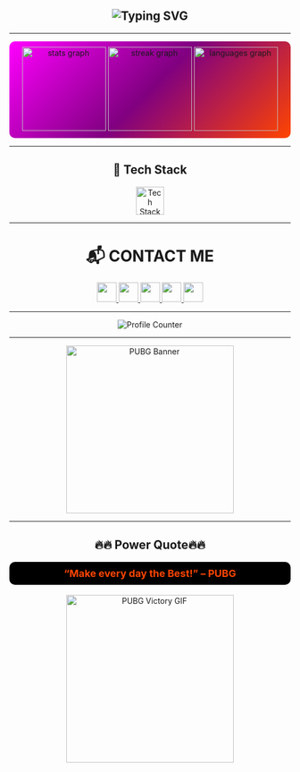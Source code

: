 <br clear="both">

<h2 align="center">
  <img src="https://readme-typing-svg.herokuapp.com?font=Fira+Code&weight=600&size=22&pause=1000&color=F700FF&center=true&vCenter=true&random=false&width=435&lines=Hi+%F0%9F%91%8B!+I'm+STANG!;A+Computer+Science+Student;Welcome+to+my+profile!" alt="Typing SVG" />
</h2>

---

<div align="center" style="background: linear-gradient(135deg, #ff00ff, #800080, #ff4500); padding: 10px; border-radius: 10px;">
  <img src="https://github-readme-stats.vercel.app/api?username=kxma-blazi&show_icons=true&theme=radical" height="150" alt="stats graph" />
  <img src="https://streak-stats.demolab.com?user=kxma-blazi&theme=radical" height="150" alt="streak graph" />
  <img src="https://github-readme-stats.vercel.app/api/top-langs?username=kxma-blazi&layout=compact&theme=radical" height="150" alt="languages graph" />
</div>

---

<h2 align="center">🚀 Tech Stack</h2>
<div align="center">
  <img src="https://skillicons.dev/icons?i=js,react,html,css,python,cpp,arduino,jupyter" height="50" alt="Tech Stack" />
</div>

---

<h1 align="center">📬 CONTACT ME</h1>
<div align="center">
  <a href="https://www.youtube.com/@-kuma" target="_blank">
    <img src="https://img.shields.io/badge/Youtube-FF0000?logo=youtube&logoColor=white&style=for-the-badge" height="35" />
  </a>
  <a href="https://www.instagram.com/kxma.blazi/" target="_blank">
    <img src="https://img.shields.io/badge/Instagram-E4405F?logo=instagram&logoColor=white&style=for-the-badge" height="35" />
  </a>
  <a href="https://www.twitch.tv/imjustkuma" target="_blank">
    <img src="https://img.shields.io/badge/Twitch-9146FF?logo=twitch&logoColor=white&style=for-the-badge" height="35" />
  </a>
  <a href="https://discord.com/sxhxrxt_03" target="_blank">
    <img src="https://img.shields.io/badge/Discord-7289DA?logo=discord&logoColor=white&style=for-the-badge" height="35" />
  </a>
  <!-- Steam Profile Link -->
  <a href="https://steamcommunity.com/profiles/76561199057063868/" target="_blank">
    <img src="https://img.shields.io/badge/Steam-000000?logo=steam&logoColor=white&style=for-the-badge" height="35" />
  </a>
</div>


---

<div align="center">
  <img src="https://profile-counter.glitch.me/kxma-blazi/count.svg" alt="Profile Counter" />
</div>

---

<div align="center">
  <img src="https://cdn.cloudflare.steamstatic.com/steam/apps/578080/header.jpg" width="300" alt="PUBG Banner" />
</div>

---

<h2 align="center">🔥🔥 Power Quote🔥🔥</h2>
<p align="center" style="font-weight: bold; font-size: 18px; color: #ff4500; background: black; padding: 10px; border-radius: 10px;">“Make every day the Best!” – PUBG</p>

<div align="center">
  <!-- Updated GIF Image -->
  <div align="center">
  <img src="https://media3.giphy.com/media/v1.Y2lkPTc5MGI3NjExYXV2amFpeXh1cXBhbDV0cjBtN3h1eWUweGJlc3p3ZzNuZTF3ZWh2diZlcD12MV9pbnRlcm5hbF9naWZfYnlfaWQmY3Q9Zw/8wnNuCuDg4FqO6Ib30/giphy.gif" width="300" alt="PUBG Victory GIF" />
</div>

